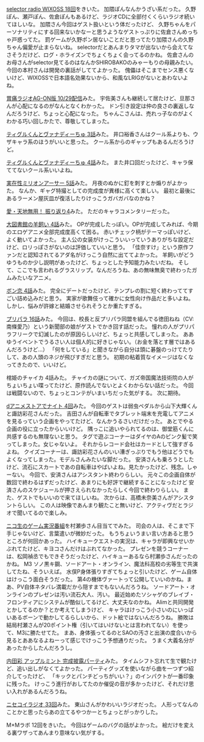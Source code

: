 [selector radio WIXOSS 18回](http://www.onsen.ag/program/selector/)をきいた。
加隈ぽんなんかうざい系だった。
久野ぽん、瀬戸ぽん、佐倉ぽんもあるけど、ラジオCDに全部付くくらいラジオ続いてほしいな。
加隈さん今回はゲスト扱いという体だったけど、
久野ちゃんをパーソナリティにする回来ないかなーと思うようなゲストっぷりに佐倉さんめっちゃ戸惑ってた。
罰ゲームが久野ポン居ないことだと思ってたり加隈さんの久野ちゃん偏愛が止まらないね。
selectorだとあんまりタマが出ないから会えてなさそうだけど、ログ・ホライズンでちょくちょく会ってるのかね。
佐倉さんのお母さんがselector見てるのはなんかSHIROBAKOのみゃーもりの母親みたい。
今回の本村さんは開発の裏話がしててよかった。
傀儡はそこまでセンス悪くないけど、WIXOSSで日本語名効果ないから、和風なLRIGがないとあわないよね。

[胃痛ラジオAG-ON版 10/29配信](http://ondemand.joqr.co.jp/AG-ON/contents/shikaco_141029.php)みた。
宇佐美さんも継続して居たけど、旦那さんが心配になるのがなんとなくわかった。
ドン引き設定は仲の良さの裏返しなんだろうけど、ちょっと心配になった。
ちゃんこさんは、売れっ子なのがよくわかる巧い回しかたで、尊敬してしまった。

[ティグルくんとヴァナディーちゅ 3話](https://www.youtube.com/watch?v=T266NLbgVaQ)みた。
井口裕香さんはクール系よりも、ウザキャラ系のほうがいいと思った。
クール系からのギャップもあるんだろうけど。

[ティグルくんとヴァナディーちゅ 4話](https://www.youtube.com/watch?v=X-I_Is5YqMk)みた。
また井口回だったけど、キャラ保ててないクール系いいよね。

[実在性ミリオンアーサー 5話](http://www.nicovideo.jp/watch/1414635913)みた。
月夜のぬかに釘を刺すとか煽りがよかった。
なんか、ギャグ特撮としての完成度が異様に高くて楽しい。
最初と最後にあるラーメン屋灰皿が復活したりけっこうガバガバなのかね？

[愛・天地無用！ 振り返り4](http://www.nicovideo.jp/watch/1414564870)みた。
ただのキャラコメンタリーだった。

[大図書館の羊飼い 4話](http://www.nicovideo.jp/watch/1414486673)みた。
OPが完成したっぽい。OPが完成してみれば、今期のエロゲアニメ全部完成度高くて困る。
赤いチェック柄がテーマっぽいけど、よく動いてよかった。
主人公の女装がけっこういいっていうありがちな設定だけど、ロリっぽさがないのは評価していいと思う。
「佳奈すけ」という原作ファンだと認知されてるアダ名がけっこう自然に出ててよかった。
羊飼いがどうゆうものか少し説明があったけど、ちょっとした予知能力みたいだね。
そして、ここでも言われるグラスリップ。なんだろうね、あの無味無臭で終わったガムみたいなアニメ。

[ボン恋 4話](http://www.nicovideo.jp/watch/1414649950)みた。
完全にデートだったけど、テンプレの割に短く終わっててすごい詰め込みだと思う。
実家が歌舞伎って確かに女性向け作品だと多いよね。
しかし、悩みが許嫁と結婚させられそうとか重たすぎる。

[プリパラ 16話](http://www.nicovideo.jp/watch/1414463916)みた。
今回は、校長と反プリパラ同盟を組んでる徳田ねね（CV:南條愛乃）という新聞部の娘がゲストでかき回す話だった。
憧れの人がプリパラフリークで幻滅したのが原因らしいけど、ちょっと共感してしまった。
ああゆうイベントでうるさい人は個人的に好きじゃない。（お金を落とす層ではあるんだろうけど...）
「何をしている」と聞きながら自分は頭に碁盤のっけてたりして、あの人頭のネジが飛びすぎだと思う。
初期の粘着質なイメージはなくなってきたので、いいけど。

棺姫のチャイカ 4話みた。
チャイカの謎について、ガズ帝国魔法技術院の人がちょいちょい喋ってたけど、原作読んでないとよくわからない話だった。
今回は戦闘ないので、ちょっとコンテがいまいちだった気がする。
次に期待。

[dアニメストアでナイト 4回](http://live.nicovideo.jp/watch/lv196915398)みた。
今回のゲストは弱虫ペダルから山下大輝くんと諏訪彩花さんだった。
吉田さんが自転車でタブレット端末を充電してアニメを見るっていう企画をやってたけど、なんかうるさいだけだった。
あとでやる企画の役に立ったからいいけど。
隅っこに追いやられてるのは、御堂筋くんに共感するのも無理ないと思う。
タグで遊ぶコーナーはダイヤのAのピンク髪で笑ってしまった。女じゃないよ。
それからレコード会社はカードとして強すぎるよね。
クイズコーナーは、諏訪彩花さんのいい漕ぎっぷりでもう他はどうでもよくなってしまった。モデルさんみたいな脚だった。
安済さんも乗ろうとしたけど、流石にスカートであの自転車はやばいよね。見たかったけど、残念。しゃーない。
今回で、安済さんはアシスタント終わりらしい。
元々この企画自体が数回で終わるはずだったけど、あまりにも好評で継続することになったけど
安済さんのスケジュールが押さえられなかったらしく今回で終わりらしい。
また、ゲストでもいいので来てほしいね。
次からは、高橋未奈美さんがアシスタントらしい。
この人は映像であんまり観たこと無いけど、アクティヴだとラジオで聞いてるので楽しみ。

[ニコ生のゲーム実況番組](http://live.nicovideo.jp/watch/lv193619070)を村瀬歩さん目当てでみた。
司会の人は、そこまで下手じゃないけど、言葉遣いが微妙だった。
もうちょいうまい言い方あると思うところが何回かあった。
ハイキュークエストの実況は、キャラが即興なせいかぶれてたけど、キヨコさんだけはぶれてなかった。
プレゼンを競うコーナーは、松岡禎丞でもできそうだったけど、ハイキューあるなら村瀬歩さんだったのかね。
M3 ソノ黒キ鋼、ソードアート・オンライン、魔法科高校の劣等生で共演してたね、そういえば。
水俣P身体張りすぎてちょっと引いたけど、ゲーム自体はけっこう面白そうだった。
第4の機体ヴァートって公開していいのかね。まあ、PV自体ネタバレ満載だから隠すまでもないんだろうね。
ソードアート・オンラインのプレゼンは汚い流石大人、汚い。
最近始めたソシャゲのブレイブ・フロンティアにシステムが酷似してるけど、大丈夫なのかね。
Alimと共同開発とかしてるのか？とか考えてしまうけど、
キャラはけっこう小さいのにいっぱいあるボーンで動かしてるらしいから、ドット絵ではないんだろうね。
勝敗は結局村瀬さんが20ポイント権（引いてはいけないとは言われてない）を使って、M3に勝たせてた。
まあ、身体張ってるのとSAOの汚さと出演の度合いから見るとああなるよねーって感じでけっこう予想通りだった。
うまく大義名分があったからしたんだろうし。

[内田彩 アップルミント 完成披露パーティ](http://live.nicovideo.jp/watch/lv198084149)みた。
タイムシフト忘れて生で観たけど、追い出しがなくてよかった。
パーティグッズを使いながら曲を一つずつ紹介してったけど、
「キックとパンチどっちがいい？」のインパクトが一番印象に残った。
けっこう進行がおしてたのか催促の音が多かったけど、それだけ思い入れがあるんだろうね。

[ニセコイラジオ 33回](http://live.nicovideo.jp/watch/lv196872281)みた。
東山さんがかわいいラジオだった。
人形ってなんのことかと思ったらあの立てるやつかーとちょっとがっかりした。

M×Mラボ 12回をきいた。
今回はゲームのバグの話がよかった。
絵だけを変える裏ワザってあんまり意味ない気がする。
